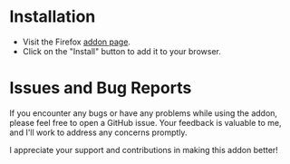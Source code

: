 # Installation
- Visit the Firefox [addon page](https://addons.mozilla.org/en-US/firefox/addon/search-engine-ad-remover/).
- Click on the "Install" button to add it to your browser.


# Issues and Bug Reports
If you encounter any bugs or have any problems while using the addon, please feel free to open a GitHub issue. Your feedback is valuable to me, and I'll work to address any concerns promptly.

I appreciate your support and contributions in making this addon better!
